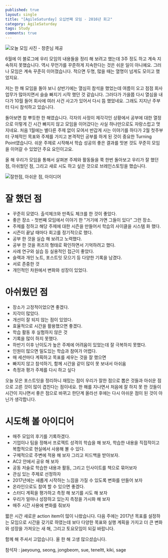 ```yaml
---
published: true
layout: single
title: "[AgileSaturday] 오십번째 모임 - 2016년 회고"
category: AgileSaturday
tags: Study
comments: true
---
```


![오늘 모임 사진 - 창준님 제공](https://agilesat.files.wordpress.com/2016/12/2016e18482e185a7e186ab-e18492e185ace18480e185a9.jpg)

6월에 이 블로그에 우리 모임의 내용들을 정리 해 보려고 했는데 3주 정도 하고 계속 지속하지 못했습니다. 역시 무언가를 꾸준하게 지속한다는 것은 쉬운 일이 아니예요. 그러나 모임은 계속 꾸준히 이어졌습니다. 적으면 두명, 많을 때는 열명이 넘게도 모이고 했었지요.

저는 한 해 모임을 돌아 보니 상반기에는 열심히 참석을 했었는데 여름이 오고 점점 회사 업무가 많아지면서 슬슬 빠지기 시작 했던 것 같습니다. 그러다가 가을쯤 다시 열심을 내다가 10월 들어 회사에 여러 사건 사고가 있어서 다시 뜸 했었네요. 그래도 지지난 주부터 다시 참석하고 있습니다.

돌아보면 참 뿌듯한 한 해였습니다. 각자의 사정이 제각각인 상황에서 공부에 대한 열정으로 이렇게 긴 시간 빠지지 않고 모임을 이어갔다는 사실 하나만으로도 자랑스럽고 멋지네요. 처음 1월에는 별다른 주제 없이 모여서 반갑게 사는 이야기를 하다가 2월 첫주부터 구체적인 목표와 주제를 가지고 본격적인 공부를 하게 된 것이 중요한 Turning Point였습니다. 쉬운 주제로 시작해서 학습 성공의 좋은 결과를 맛본 것도 꾸준히 모임을 이어갈 수 있었던 주요 요인이고요.


올 해 우리가 모임을 통해서 살펴본 주제와 활동들을 쭉 한번 돌아보고 우리가 잘 했던 점, 아쉬웠던 점, 그리고 새로 시도 하고 싶은 것으로 브레인스토밍을 했습니다.

![잘한점, 아쉬운 점, 아이디어](https://agilesat.files.wordpress.com/2016/12/e18486e185a1e1848ce185b5e18486e185a1e186a8e18492e185ace18480e185a9.png)

# 잘 했던 점

* 꾸준히 모였다. 출석체크와 만족도 체크를 한 것이 좋았다.
* 좋은 장소 - 첫번째 모임에서 이야기 한 "거기에 가면 그들이 있다" 그런 장소.
* 주제를 정하고 해당 주제에 대한 시즌을 만들어서 학습의 사이클을 시스템 화 했다.
* 시즌이 끝날 때마다 회고를 정기적으로 했다.
* 공부 한 것을 실습 해 보려고 노력했다.
* 공부 한 것을 퀴즈의 형태로 확인하면서 기억하려고 했다.
* 사례 연구와 실습 등 실용적인 접근이 좋았다.
* 슬랙과 개인 노트, 포스트잇 모으기 등 다양한 기록을 남겼다.
* 서로 존중한 것
* 개인적인 차원에서 변화와 성장이 있었다.

# 아쉬웠던 점

* 장소가 고정적이었으면 좋겠다.
* 지각이 많았다.
* 개선이 잘 되지 않는 점이 있었다.
* 효율적으로 시간을 활용했으면 좋겠다.
* 학습 활동 후 실험하지 않은 것
* 기록을 많이 하지 못했다.
* 하반기 이후 난이도가 높은 주제에 어려움이 있었는데 잘 극복하지 못했다.
* 인원이 많으면 밀도있는 학습과 참여가 어렵다.
* 매 세션마다 계획하고 목표를 세우는 것을 잘 했으면
* 빠지지 않고 참석하기, 함께 시간을 같이 많이 못 보내서 아쉬움
* 측정과 평가 주제를 다시 하고 싶다

오늘 모은 포스트잇을 정리하니 재밌는 점이 우리가 잘한 점으로 뽑은 것들과 아쉬운 점으로 고른 것이 많이 겹친다는 점이네요. 한 해를 지나면서 처음에 잘 하지 못 한 것들이 시간이 지나면서 좋은 점으로 바뀌고 한단계 올라선 후에는 다시 아쉬운 점이 된 것이 아닌가 생각합니다.

# 시도해 볼 아이디어

* 매주 모임의 후기를 기록하겠다.
* 기업이나 팀을 정해서 프로젝트 성격의 학습을 해 보자, 학습한 내용을 직접적이고 복합적으로 현실에서 사용해 볼 수 있다.
* 구체적으로 주변에 적용 해 보자 그리고 피드백을 받아보자.
* AC2 안에서 공유 해 보자
* 공동 저술로 학습한 내용과 활동, 그리고 인사이트를 책으로 묶어보자
* 관심 있는 주제로 선정하자
* 2017년에는 새롭게 시작하는 느낌을 가질 수 있도록 변화를 만들어 보자
* 온라인으로도 참여 할 수 있으면 좋겠다.
* 스터디 계획을 평가하고 측정 해 보기를 시도 해 보자
* 우리가 얼마나 성장하고 있는지 측정을 가시화 해 보자
* 매주 시간 사용에 변화를 줘보자

짧은 시간 새로운 action item이 많이 나왔습니다. 다음 주에는 2017년 목표를 설정하는 모임으로 시간을 갖기로 하였는데 보다 다양한 목표와 실행 계획을 가지고 더 큰 변화와 성장을 가져오는 새 해, 그리고 토요모임이 되길 바랍니다.

함께 해 주셔서 고맙습니다. 올 한 해 고생 많으셨습니다.

참석자 : jaeyoung, seong, jongbeom, sue, teneltt, kiki, sage
